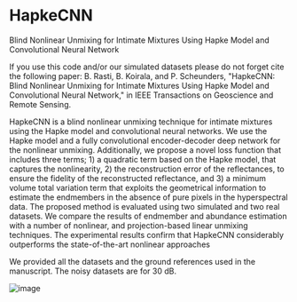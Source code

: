 # HapkeCNN
Blind Nonlinear Unmixing for Intimate Mixtures Using Hapke Model and Convolutional Neural Network

If you use this code and/or our simulated datasets please do not forget cite the following paper: B. Rasti, B. Koirala, and P. Scheunders, "HapkeCNN: Blind Nonlinear Unmixing for Intimate Mixtures Using Hapke Model and Convolutional Neural Network," in IEEE Transactions on Geoscience and Remote Sensing.

HapkeCNN is a blind nonlinear unmixing technique for intimate mixtures using the Hapke model and convolutional neural networks. We use the Hapke model and a fully convolutional encoder-decoder deep network for the nonlinear unmixing. Additionally, we propose a novel loss function that includes three terms; 1) a quadratic term
based on the Hapke model, that captures the nonlinearity, 2) the reconstruction error of the reflectances, to ensure the fidelity of the reconstructed reflectance, and 3) a minimum volume total variation term that exploits the geometrical information to estimate the endmembers in the absence of pure pixels in the hyperspectral data. The proposed method is evaluated using two simulated and two real datasets. We compare the results of endmember and abundance estimation with a number of nonlinear, and projection-based linear unmixing techniques. The experimental results confirm that HapkeCNN considerably outperforms the state-of-the-art nonlinear approaches

We provided all the datasets and the ground references used in the manuscript. The noisy datasets are for 30 dB.


![image](https://user-images.githubusercontent.com/61419984/187027352-e78d5dbc-ef19-4ab1-b618-a223539d614c.png)


